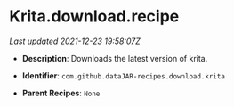 # Krita.download.recipe

_Last updated 2021-12-23 19:58:07Z_

- **Description**: Downloads the latest version of krita.

- **Identifier**: `com.github.dataJAR-recipes.download.krita`

- **Parent Recipes**: `None`